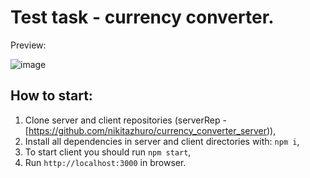 # Test task - currency converter.
Preview:

![image](https://user-images.githubusercontent.com/84069087/197631765-36a26620-58f1-4830-bda2-69424ef479ce.png)

## How to start:

1. Clone server and client repositories (serverRep - [https://github.com/nikitazhuro/currency_converter_server)),
2. Install all dependencies in server and client directories with: `npm i`,
4. To start client you should run `npm start`,
5. Run `http://localhost:3000` in browser.
